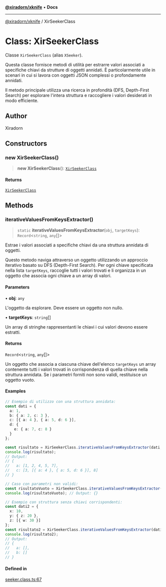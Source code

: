[**@xiradorn/xknife**](../README.md) • **Docs**

***

[@xiradorn/xknife](../globals.md) / XirSeekerClass

# Class: XirSeekerClass

Classe `XirSeekerClass` (alias `XSeeker`).

Questa classe fornisce metodi di utilità per estrarre valori associati a specifiche chiavi
da strutture di oggetti annidati. È particolarmente utile in scenari in cui si lavora
con oggetti JSON complessi o profondamente annidati.

Il metodo principale utilizza una ricerca in profondità (DFS, Depth-First Search) per esplorare
l'intera struttura e raccogliere i valori desiderati in modo efficiente.

## Author

Xiradorn

## Constructors

### new XirSeekerClass()

> **new XirSeekerClass**(): [`XirSeekerClass`](XirSeekerClass.md)

#### Returns

[`XirSeekerClass`](XirSeekerClass.md)

## Methods

### iterativeValuesFromKeysExtractor()

> `static` **iterativeValuesFromKeysExtractor**(`obj`, `targetKeys`): `Record`\<`string`, `any`[]\>

Estrae i valori associati a specifiche chiavi da una struttura annidata di oggetti.

Questo metodo naviga attraverso un oggetto utilizzando un approccio iterativo basato su DFS
(Depth-First Search). Per ogni chiave specificata nella lista `targetKeys`, raccoglie tutti
i valori trovati e li organizza in un oggetto che associa ogni chiave a un array di valori.

#### Parameters

• **obj**: `any`

L'oggetto da esplorare. Deve essere un oggetto non nullo.

• **targetKeys**: `string`[]

Un array di stringhe rappresentanti le chiavi i cui valori
devono essere estratti.

#### Returns

`Record`\<`string`, `any`[]\>

Un oggetto che associa a ciascuna chiave dell'elenco `targetKeys`
un array contenente tutti i valori trovati in corrispondenza di quella chiave nella struttura annidata.
Se i parametri forniti non sono validi, restituisce un oggetto vuoto.

#### Examples

```ts
// Esempio di utilizzo con una struttura annidata:
const dati = {
  a: 1,
  b: { a: 2, c: 3 },
  c: [{ a: 4 }, { a: 5, d: 6 }],
  d: {
    e: { a: 7, c: 8 }
  }
};

const risultato = XirSeekerClass.iterativeValuesFromKeysExtractor(dati, ['a', 'c']);
console.log(risultato);
// Output:
// {
//   a: [1, 2, 4, 5, 7],
//   c: [3, [{ a: 4 }, { a: 5, d: 6 }], 8]
// }
```

```ts
// Caso con parametri non validi:
const risultatoVuoto = XirSeekerClass.iterativeValuesFromKeysExtractor(null, ['a']);
console.log(risultatoVuoto); // Output: {}
```

```ts
// Esempio con struttura senza chiavi corrispondenti:
const dati2 = {
  x: 10,
  y: { z: 20 },
  z: [{ w: 30 }]
};
const risultato2 = XirSeekerClass.iterativeValuesFromKeysExtractor(dati2, ['a', 'b']);
console.log(risultato2);
// Output:
// {
//   a: [],
//   b: []
// }
```

#### Defined in

[seeker.class.ts:67](https://github.com/Xiradorn/xknife/blob/074e65ee00cd901d8f8a39444890f890bb5aaec6/src/classes/seeker.class.ts#L67)
